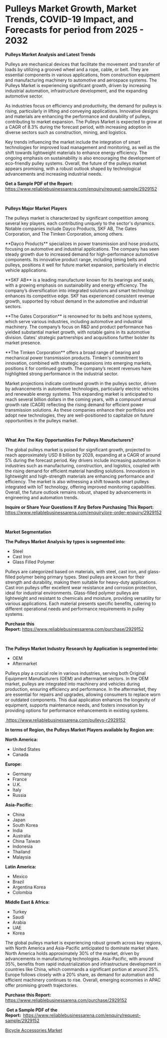 <p><h1>Pulleys Market Growth, Market Trends, COVID-19 Impact, and Forecasts for period from 2025 - 2032</h1></p><p><strong>Pulleys Market Analysis and Latest Trends</strong></p>
<p><p>Pulleys are mechanical devices that facilitate the movement and transfer of loads by utilizing a grooved wheel and a rope, cable, or belt. They are essential components in various applications, from construction equipment and manufacturing machinery to automotive and aerospace systems. The Pulleys Market is experiencing significant growth, driven by increasing industrial automation, infrastructure development, and the expanding automotive sector. </p><p>As industries focus on efficiency and productivity, the demand for pulleys is rising, particularly in lifting and conveying applications. Innovative designs and materials are enhancing the performance and durability of pulleys, contributing to market expansion. The Pulleys Market is expected to grow at a CAGR of 8.3% during the forecast period, with increasing adoption in diverse sectors such as construction, mining, and logistics. </p><p>Key trends influencing the market include the integration of smart technologies for improved load management and monitoring, as well as the shift towards lightweight materials to enhance energy efficiency. The ongoing emphasis on sustainability is also encouraging the development of eco-friendly pulley systems. Overall, the future of the pulleys market appears promising, with a robust outlook shaped by technological advancements and increasing industrial needs.</p></p>
<p><strong>Get a Sample PDF of the Report:&nbsp;</strong> <a href="https://www.reliablebusinessarena.com/enquiry/request-sample/2929152?utm_campaign=2982&utm_medium=2&utm_source=Github&utm_content=ia&utm_term=12032025&utm_id=pulleys">https://www.reliablebusinessarena.com/enquiry/request-sample/2929152</a></p>
<p>&nbsp;</p>
<p><strong>Pulleys Major Market Players</strong></p>
<p><p>The pulleys market is characterized by significant competition among several key players, each contributing uniquely to the sector's dynamics. Notable companies include Dayco Products, SKF AB, The Gates Corporation, and The Timken Corporation, among others.</p><p>**Dayco Products** specializes in power transmission and hose products, focusing on automotive and industrial applications. The company has seen steady growth due to increased demand for high-performance automotive components. Its innovative product range, including timing belts and pulleys, positions it well for future market expansion, particularly in electric vehicle applications.</p><p>**SKF AB** is a leading manufacturer known for its bearings and seals, with a growing emphasis on sustainability and energy efficiency. The company’s diversification into integrated solutions and smart technology enhances its competitive edge. SKF has experienced consistent revenue growth, supported by robust demand in the automotive and industrial sectors.</p><p>**The Gates Corporation** is renowned for its belts and hose systems, which serve various industries, including automotive and industrial machinery. The company’s focus on R&D and product performance has yielded substantial market growth, with notable gains in its automotive division. Gates' strategic partnerships and acquisitions further bolster its market presence.</p><p>**The Timken Corporation** offers a broad range of bearing and mechanical power transmission products. Timken's commitment to innovation, combined with strategic expansions into emerging markets, positions it for continued growth. The company’s recent revenues have highlighted strong performance in the industrial sector.</p><p>Market projections indicate continued growth in the pulleys sector, driven by advancements in automotive technologies, particularly electric vehicles and renewable energy systems. This expanding market is anticipated to reach several billion dollars in the coming years, with a compound annual growth rate (CAGR) reflecting the rising demand for efficient power transmission solutions. As these companies enhance their portfolios and adopt new technologies, they are well-positioned to capitalize on future opportunities in the pulleys market.</p></p>
<p>&nbsp;</p>
<p><strong>What Are The Key Opportunities For Pulleys Manufacturers?</strong></p>
<p><p>The global pulleys market is poised for significant growth, projected to reach approximately USD 8 billion by 2028, expanding at a CAGR of around 5% during the forecast period. Key drivers include increasing automation in industries such as manufacturing, construction, and logistics, coupled with the rising demand for efficient material handling solutions. Innovations in lightweight and high-strength materials are enhancing performance and efficiency. The market is also witnessing a shift towards smart pulleys integrated with IoT technology, offering improved monitoring capabilities. Overall, the future outlook remains robust, shaped by advancements in engineering and automation trends.</p></p>
<p><strong>Inquire or Share Your Questions If Any Before Purchasing This Report:</strong> <a href="https://www.reliablebusinessarena.com/enquiry/pre-order-enquiry/2929152?utm_campaign=2982&utm_medium=2&utm_source=Github&utm_content=ia&utm_term=12032025&utm_id=pulleys">https://www.reliablebusinessarena.com/enquiry/pre-order-enquiry/2929152</a></p>
<p>&nbsp;</p>
<p><strong>Market Segmentation</strong></p>
<p><strong>The Pulleys Market Analysis by types is segmented into:</strong></p>
<p><ul><li>Steel</li><li>Cast Iron</li><li>Glass Filled Polymer</li></ul></p>
<p><p>Pulleys are categorized based on materials, with steel, cast iron, and glass-filled polymer being primary types. Steel pulleys are known for their strength and durability, making them suitable for heavy-duty applications. Cast iron pulleys offer excellent wear resistance and corrosion protection, ideal for industrial environments. Glass-filled polymer pulleys are lightweight and resistant to chemicals and moisture, providing versatility for various applications. Each material presents specific benefits, catering to different operational needs and performance requirements in pulley systems.</p></p>
<p><strong>Purchase this Report:&nbsp;</strong><a href="https://www.reliablebusinessarena.com/purchase/2929152?utm_campaign=2982&utm_medium=2&utm_source=Github&utm_content=ia&utm_term=12032025&utm_id=pulleys">https://www.reliablebusinessarena.com/purchase/2929152</a></p>
<p>&nbsp;</p>
<p><strong>The Pulleys Market Industry Research by Application is segmented into:</strong></p>
<p><ul><li>OEM</li><li>Aftermarket</li></ul></p>
<p><p>Pulleys play a crucial role in various industries, serving both Original Equipment Manufacturers (OEM) and aftermarket sectors. In the OEM market, pulleys are integrated into machinery and vehicles during production, ensuring efficiency and performance. In the aftermarket, they are essential for repairs and upgrades, allowing consumers to replace worn or outdated components. This dual application enhances the longevity of equipment, supports maintenance needs, and fosters innovation by providing options for performance enhancements in existing systems.</p></p>
<p><a href="https://www.reliablebusinessarena.com/pulleys-r2929152?utm_campaign=2982&utm_medium=2&utm_source=Github&utm_content=ia&utm_term=12032025&utm_id=pulleys">&nbsp;https://www.reliablebusinessarena.com/pulleys-r2929152</a></p>
<p><strong>In terms of Region, the Pulleys Market Players available by Region are:</strong></p>
<p>
    <p> <strong> North America: </strong>
        <ul>
            <li>United States</li>
            <li>Canada</li>
        </ul>
        </p> 
    <p> <strong> Europe: </strong>
        <ul>
            <li>Germany</li>
            <li>France</li>
            <li>U.K.</li>
            <li>Italy</li>
            <li>Russia</li>
        </ul>
        </p> 
    <p> <strong> Asia-Pacific: </strong>
        <ul>
            <li>China</li>
            <li>Japan</li>
            <li>South Korea</li>
            <li>India</li>
            <li>Australia</li>
            <li>China Taiwan</li>
            <li>Indonesia</li>
            <li>Thailand</li>
            <li>Malaysia</li>
        </ul>
        </p> 
    <p> <strong> Latin America: </strong>
        <ul>
            <li>Mexico</li>
            <li>Brazil</li>
            <li>Argentina Korea</li>
            <li>Colombia</li>
        </ul>
        </p> 
    <p> <strong> Middle East & Africa: </strong>
        <ul>
            <li>Turkey</li>
            <li>Saudi</li>
            <li>Arabia</li>
            <li>UAE</li>
            <li>Korea</li>
        </ul>
    </p>
    </p>
<p><p>The global pulleys market is experiencing robust growth across key regions, with North America and Asia-Pacific anticipated to dominate market share. North America holds approximately 30% of the market, driven by advancements in manufacturing technologies. Asia-Pacific, with around 35%, benefits from rapid industrialization and infrastructure development in countries like China, which commands a significant portion at around 25%. Europe follows closely with a 20% share, as demand for automation and efficient machinery continues to rise. Overall, emerging economies in APAC offer promising growth trajectories.</p></p>
<p><strong>Purchase this Report: </strong><a href="https://www.reliablebusinessarena.com/purchase/2929152?utm_campaign=2982&utm_medium=2&utm_source=Github&utm_content=ia&utm_term=12032025&utm_id=pulleys">https://www.reliablebusinessarena.com/purchase/2929152</a></p>
<p>&nbsp;<strong>Get a Sample PDF of the Report:&nbsp;&nbsp;</strong><a href="https://www.reliablebusinessarena.com/enquiry/request-sample/2929152?utm_campaign=2982&utm_medium=2&utm_source=Github&utm_content=ia&utm_term=12032025&utm_id=pulleys">https://www.reliablebusinessarena.com/enquiry/request-sample/2929152</a></p>
<p><strong></strong></p>
<p><p><a href="https://github.com/zanoligarav/Market-Research-Report-List-1/blob/main/bicycle-accessories-market.md?utm_campaign=2982&utm_medium=2&utm_source=Github&utm_content=ia&utm_term=12032025&utm_id=pulleys">Bicycle Accessories Market</a></p></p>